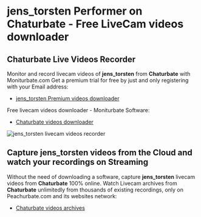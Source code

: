 # jens_torsten Performer on Chaturbate - Free LiveCam videos downloader

## Chaturbate Live Videos Recorder

Monitor and record livecam videos of **jens_torsten** from **Chaturbate** with Moniturbate.com
Get a premium trial for free by just and only registering with your Email address:
* [jens_torsten Premium videos downloader](https://moniturbate.com/request-demo-licence-key.html)

Free livecam videos downloader - Moniturbate Software:
* [Chaturbate videos downloader](https://moniturbate.com/moniturbate-download-software.html)

![jens_torsten livecam videos recorder](https://peachurnet.com/templates/moniturbate-software.png)


## Capture jens_torsten videos from the Cloud and watch your recordings on Streaming

Without the need of downloading a software, capture **jens_torsten** livecam videos from **Chaturbate** 100% online.
Watch Livecam archives from **Chaturbate** unlimitedly from thousands of existing recordings, only on Peachurbate.com and its websites network:
* [Chaturbate videos archives](https://peachurnet.com/)